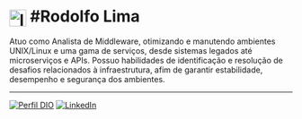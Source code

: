 # <img align="center" alt="linux" height="30" src="https://media.licdn.com/dms/image/C4D03AQEWk5Svgz6gqg/profile-displayphoto-shrink_200_200/0/1668093596525?e=1704931200&v=beta&t=gb_uMZQbl-QEF-UD0Aa_3x5ErEkNdDVcnXfK9e7FuS4"> #Rodolfo Lima 

Atuo como Analista de Middleware, otimizando e manutendo ambientes UNIX/Linux e uma gama de serviços, desde sistemas legados até microserviços e APIs. Possuo habilidades de identificação e resolução de desafios relacionados à infraestrutura, afim de garantir estabilidade, desempenho e segurança dos ambientes.

---- 
[![Perfil DIO](https://img.shields.io/badge/-Meu%20Perfil%20na%20DIO-30A3DC?style=for-the-badge)](https://www.dio.me/users/lima_s_rodolfo)
[![LinkedIn](https://img.shields.io/badge/LinkedIn-000?style=for-the-badge&logo=linkedin&logoColor=0E76A8)](https://www.linkedin.com/in/rodolfo-lima-75a93b36/)